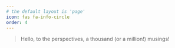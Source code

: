 ```yaml
---
# the default layout is 'page'
icon: fas fa-info-circle
order: 4
---
```


> Hello, to the perspectives, a thousand (or a million!) musings!

